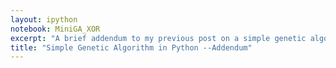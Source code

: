 ```yaml
---
layout: ipython
notebook: MiniGA_XOR
excerpt: "A brief addendum to my previous post on a simple genetic algorithm. Here I explore how varying the parameters affects our GA performance."
title: "Simple Genetic Algorithm in Python --Addendum"
---
```

